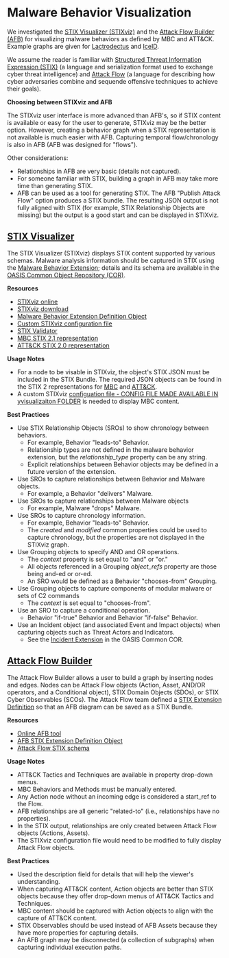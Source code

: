 # Malware Behavior Visualization

We investigated the [STIX Visualizer (STIXviz)](https://github.com/oasis-open/cti-stix-visualization) and the [Attack Flow Builder (AFB)](https://github.com/center-for-threat-informed-defense/attack-flow) for visualizing malware behaviors as defined by MBC and ATT&CK. Example graphs are given for [Lactrodectus]() and [IceID](). 

We assume the reader is familiar with [Structured Thrreat Information Expression (STIX)](https://docs.oasis-open.org/cti/stix/v2.1/os/stix-v2.1-os.html) (a language and serialization format used to exchange cyber threat intelligence) and [Attack Flow](https://github.com/center-for-threat-informed-defense/attack-flow) (a language for describing how cyber adversaries combine and sequende offensive techniques to achieve their goals).

**Choosing between STIXviz and AFB**

The STIXviz user interface is more advanced than AFB's, so if STIX content is available or easy for the user to generate, STIXviz may be the better option. However, creating a behavior graph when a STIX representation is not available is much easier with AFB. Capturing temporal flow/chronology is also in AFB (AFB was designed for "flows").

Other considerations:
- Relationships in AFB are very basic (details not captured).
- For someone familiar with STIX, building a graph in AFB may take more time than generating STIX.
- AFB can be used as a tool for generating STIX. The AFB "Publish Attack Flow" option produces a STIX bundle. The resulting JSON output is not fully aligned with STIX (for example, STIX Relationship Objects are missing) but the output is a good start and can be displayed in STIXviz. 

## **[STIX Visualizer](https://github.com/oasis-open/cti-stix-visualization)**
The STIX Visualizer (STIXviz) displays STIX content supported by various schemas. Malware analysis information should be captured in STIX using the [Malware Behavior Extension](https://github.com/oasis-open/cti-stix-common-objects/tree/main/extension-definition-specifications/malware-behavior-8e9); details and its schema are available in the [OASIS Common Object Repository (COR)](https://github.com/oasis-open/cti-stix-common-objects/tree/main).

**Resources**

- [STIXviz online](https://oasis-open.github.io/cti-stix-visualization/) 
- [STIXviz download](https://github.com/oasis-open/cti-stix-visualization)
- [Malware Behavior Extension Definition Object](https://github.com/oasis-open/cti-stix-common-objects/tree/main/extension-definition-specifications/malware-behavior-8e9)
- [Custom STIXviz configuration file](stixviz-config.json)
- [STIX Validator](https://github.com/oasis-open/cti-stix-validator)
- [MBC STIX 2.1 representation](https://github.com/MBCProject/mbc-stix2.1)
- [ATT&CK STIX 2.0 representation](https://github.com/mitre/cti/tree/master/enterprise-attack)


**Usage Notes**
- For a node to be visable in STIXviz, the object's STIX JSON must be included in the STIX Bundle. The required JSON objects can be found in the STIX 2 representations for [MBC](https://github.com/MBCProject/mbc-stix2.1) and [ATT&CK](https://github.com/mitre/cti/tree/master/enterprise-attack).
- A custom STIXviz [configuation file - CONFIG FILE MADE AVAILABLE IN yvisualizaiton FOLDER]() is needed to display MBC content.

**Best Practices**

- Use STIX Relationship Objects (SROs) to show chronology between behaviors. 
    - For example, Behavior "leads-to" Behavior.
    - Relationship types are not defined in the malware behavior extension, but the *relationship_type* property can be any string. 
    - Explicit relationships between Behavior objects may be defined in a future version of the extension.
- Use SROs to capture relationships between Behavior and Malware objects. 
    - For example, a Behavior "delivers" Malware. 
- Use SROs to capture relationships between Malware objects
    - For example, Malware "drops" Malware.
- Use SROs to capture chronology information.
    - For example, Behavior "leads-to" Behavior.
    - The *created* and *modified* common properties could be used to capture chronology, but the properties are not displayed in the STIXviz graph.
- Use Grouping objects to specify AND and OR operations. 
    - The *context* property is set equal to "and" or "or." 
    - All objects referenced in a Grouping *object_refs* property are those being and-ed or or-ed. 
    - An SRO would be defined as a Behavior "chooses-from" Grouping.
- Use Grouping objects to capture components of modular malware or sets of C2 commands 
    - The *context* is set equal to "chooses-from".
- Use an SRO to capture a conditional operation.
    - Behavior "if-true" Behavior and Behavior "if-false" Behavior. 
- Use an Incident object (and associated Event and Impact objects) when capturing objects such as Threat Actors and Indicators.
    - See the [Incident Extension](https://github.com/oasis-open/cti-stix-common-objects/tree/main/extension-definition-specifications/incident-ef7) in the OASIS Common COR.


## **[Attack Flow Builder](https://github.com/center-for-threat-informed-defense/attack-flow)** 
The Attack Flow Builder allows a user to build a graph by inserting nodes and edges. Nodes can be Attack Flow objects (Action, Asset, AND/OR operators, and a Conditional object), STIX Domain Objects (SDOs), or STIX Cyber Observables (SCOs). The Attack Flow team defined a [STIX Extension Definition](https://github.com/center-for-threat-informed-defense/attack-flow/tree/main/stix) so that an AFB diagram can be saved as a STIX Bundle.

**Resources**

- [Online AFB tool](https://center-for-threat-informed-defense.github.io/attack-flow/ui/)
- [AFB STIX Extension Definition Object](https://github.com/center-for-threat-informed-defense/attack-flow/tree/main/stix)
- [Attack Flow STIX schema](https://github.com/center-for-threat-informed-defense/attack-flow/tree/main/stix)     

**Usage Notes**

- ATT&CK Tactics and Techniques are available in property drop-down menus.
- MBC Behaviors and Methods must be manually entered.
- Any Action node without an incoming edge is considered a start_ref to the Flow.
- AFB relationships are all generic "related-to" (i.e., relationships have no properties).
- In the STIX output, relationships are only created between Attack Flow objects (Actions, Assets).
- The STIXviz configuration file would need to be modified to fully display Attack Flow objects.

**Best Practices**

- Used the description field for details that will help the viewer's understanding.
- When capturing ATT&CK content, Action objects are better than STIX objects because they offer drop-down menus of ATT&CK Tactics and Techniques.
- MBC content should be captured with Action objects to align with the capture of ATT&CK content. 
- STIX Observables should be used instead of AFB Assets because they have more properties for capturing details.
- An AFB graph may be disconnected (a collection of subgraphs) when capturing individual execution paths.